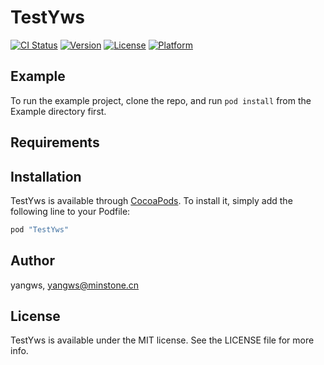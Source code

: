 # TestYws

[![CI Status](http://img.shields.io/travis/yangws/TestYws.svg?style=flat)](https://travis-ci.org/yangws/TestYws)
[![Version](https://img.shields.io/cocoapods/v/TestYws.svg?style=flat)](http://cocoapods.org/pods/TestYws)
[![License](https://img.shields.io/cocoapods/l/TestYws.svg?style=flat)](http://cocoapods.org/pods/TestYws)
[![Platform](https://img.shields.io/cocoapods/p/TestYws.svg?style=flat)](http://cocoapods.org/pods/TestYws)

## Example

To run the example project, clone the repo, and run `pod install` from the Example directory first.

## Requirements

## Installation

TestYws is available through [CocoaPods](http://cocoapods.org). To install
it, simply add the following line to your Podfile:

```ruby
pod "TestYws"
```

## Author

yangws, yangws@minstone.cn

## License

TestYws is available under the MIT license. See the LICENSE file for more info.

